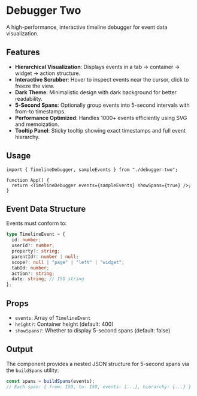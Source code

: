 # Debugger Two

A high-performance, interactive timeline debugger for event data visualization.

## Features

- **Hierarchical Visualization**: Displays events in a tab → container → widget → action structure.
- **Interactive Scrubber**: Hover to inspect events near the cursor, click to freeze the view.
- **Dark Theme**: Minimalistic design with dark background for better readability.
- **5-Second Spans**: Optionally group events into 5-second intervals with from-to timestamps.
- **Performance Optimized**: Handles 1000+ events efficiently using SVG and memoization.
- **Tooltip Panel**: Sticky tooltip showing exact timestamps and full event hierarchy.

## Usage

```tsx
import { TimelineDebugger, sampleEvents } from "./debugger-two";

function App() {
  return <TimelineDebugger events={sampleEvents} showSpans={true} />;
}
```

## Event Data Structure

Events must conform to:

```typescript
type TimelineEvent = {
  id: number;
  userId?: number;
  property?: string;
  parentId?: number | null;
  scope?: null | "page" | "left" | "widget";
  tabId: number;
  action?: string;
  date: string; // ISO string
};
```

## Props

- `events`: Array of `TimelineEvent`
- `height?`: Container height (default: 400)
- `showSpans?`: Whether to display 5-second spans (default: false)

## Output

The component provides a nested JSON structure for 5-second spans via the `buildSpans` utility:

```typescript
const spans = buildSpans(events);
// Each span: { from: ISO, to: ISO, events: [...], hierarchy: {...} }
```
